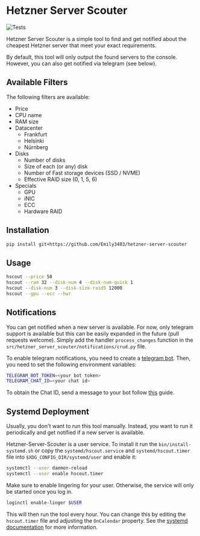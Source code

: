 # Hetzner Server Scouter

![Tests](https://github.com/Emily3403/hetzner-server-scouter/actions/workflows/tests.yml/badge.svg)

Hetzner Server Scouter is a simple tool to find and get notified about the cheapest Hetzner server that meet your exact requirements.

By default, this tool will only output the found servers to the console. However, you can also get notified via telegram (see below).

## Available Filters

The following filters are available:
- Price
- CPU name
- RAM size
- Datacenter 
  - Frankfurt
  - Helsinki
  - Nürnberg
- Disks
  - Number of disks
  - Size of each (or any) disk
  - Number of Fast storage devices (SSD / NVME)
  - Effective RAID size (0, 1, 5, 6)
- Specials 
  - GPU
  - iNIC
  - ECC
  - Hardware RAID

## Installation

```bash
pip install git+https://github.com/Emily3403/hetzner-server-scouter
```

## Usage

```bash
hscout --price 50
hscout --ram 32 --disk-num 4 --disk-num-quick 1
hscout --disk-num 3 --disk-size-raid5 12000
hscout --gpu --ecc --hwr
```

## Notifications

You can get notified when a new server is available. For now, only telegram support is available but this can be easily expanded in the future (pull requests welcome). Simply add the handler `process_changes` function in the `src/hetzner_server_scouter/notifications/crud.py` file.

To enable telegram notifications, you need to create a [telegram bot](https://core.telegram.org/bots/tutorial). Then, you need to set the following environment variables:

```bash
TELEGRAM_BOT_TOKEN=<your bot token>
TELEGRAM_CHAT_ID=<your chat id>
```

To obtain the Chat ID, send a message to your bot follow [this](https://stackoverflow.com/a/32572159/11163194) guide.

## Systemd Deployment

Usually, you don't want to run this tool manually. Instead, you want to run it periodically and get notified if a new server is available.

Hetzner-Server-Scouter is a user service. To install it run the `bin/install-systemd.sh` or copy the `systemd/hscout.service` and `systemd/hscout.timer` file into `$XDG_CONFIG_DIR/systemd/user` and enable it:

```bash
systemctl --user daemon-reload
systemctl --user enable hscout.timer
```

Make sure to enable lingering for your user. Otherwise, the service will only be started once you log in.

```bash
loginctl enable-linger $USER
```

This will then run the tool every hour. You can change this by editing the `hscout.timer` file and adjusting the `OnCalendar` property. See the [systemd documentation](https://www.freedesktop.org/software/systemd/man/latest/systemd.timer.html#OnCalendar=) for more information.
